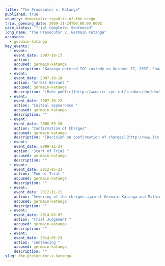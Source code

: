 ```yaml
---
title: "The Prosecutor v. Katanga"
published: true
country: democratic-republic-of-the-congo
trial_opening_date: 2009-11-24T00:00:00.000Z
case_status: "Trial Complete: Sentenced"
long_name: "The Prosecutor v. Germain Katanga"
accuseds:
  - germain-katanga
key_events:
  - event:
    event_date: 2007-10-17
    action:
    accused: germain-katanga
    description: "Katanga entered ICC custody on October 17, 2007. Charges were confirmed against him on September 26, 2008. He was sentenced, on May 23, 2014, to 12 years in prison from which his time in custody was deducted."
  - event:
    event_date: 2007-10-18
    action: "Arrest Warrant "
    accused: germain-katanga
    description: "[Made public](http://www.icc-cpi.int/iccdocs/doc/doc349648.PDF)"
  - event:
    event_date: 2007-10-22
    action: "Initial appearance "
    accused: germain-katanga
    description: ""
  - event:
    event_date: 2008-09-26
    action: "Confirmation of Charges"
    accused: germain-katanga
    description: "[Decision on confirmation of charges](http://www.icc-cpi.int/iccdocs/doc/doc571253.pdf)"
  - event:
    event_date: 2009-11-24
    action: "Start of Trial "
    accused: germain-katanga
    description: ""
  - event:
    event_date: 2012-05-23
    action: "End of Trial "
    accused: germain-katanga
    description: ""
  - event:
    event_date: 2012-11-21
    action: "Severing of the charges against Germain Katanga and Mathieu Ngudjolo Chui"
    accused: germain-katanga
    description: ""
  - event:
    event_date: 2014-03-07
    action: "Trial Judgement "
    accused: germain-katanga
    description: ""
  - event:
    event_date: 2014-05-23
    action: "Sentencing "
    accused: germain-katanga
    description: ""
slug: the-prosecutor-v-katanga
---
```

